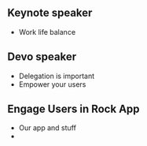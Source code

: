 ## Keynote speaker
- Work life balance
## Devo speaker
- Delegation is important
- Empower your users
## Engage Users in Rock App
- Our app and stuff
- 
